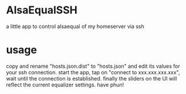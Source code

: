 AlsaEqualSSH
============

a little app to control alsaequal of my homeserver via ssh


usage
======

copy and rename "hosts.json.dist" to "hosts.json" and edit its values
for your ssh connection.
start the app, tap on "connect to xxx.xxx.xxx.xxx", wait until the connection is established. finally the sliders on the UI will reflect the current equalizer settings. have phun!